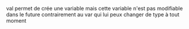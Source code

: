 val permet de crée une variable mais cette variable n'est
pas modifiable dans le future contrairement au var qui lui peux changer de 
type à tout moment